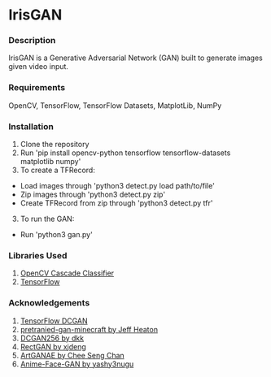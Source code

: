 # IrisGAN

### Description
IrisGAN is a Generative Adversarial Network (GAN) built to generate images given video input.

### Requirements
OpenCV, TensorFlow, TensorFlow Datasets, MatplotLib, NumPy

### Installation
1. Clone the repository
2. Run 'pip install opencv-python tensorflow tensorflow-datasets matplotlib numpy'
3. To create a TFRecord:
- Load images through 'python3 detect.py load path/to/file'
- Zip images through 'python3 detect.py zip'
- Create TFRecord from zip through 'python3 detect.py tfr'
3. To run the GAN:
- Run 'python3 gan.py'

### Libraries Used
1. [OpenCV Cascade Classifier](https://github.com/opencv/opencv/tree/master/data/haarcascades)
2. [TensorFlow](https://www.tensorflow.org/tutorials/generative/dcgan)


### Acknowledgements
1. [TensorFlow DCGAN](https://www.tensorflow.org/tutorials/generative/dcgan)
2. [pretranied-gan-minecraft by Jeff Heaton](https://github.com/jeffheaton/pretrained-gan-minecraft)
3. [DCGAN256 by dkk](https://github.com/dkk/DCGAN256/tree/master)
4. [RectGAN by xjdeng](https://github.com/xjdeng/RectGAN/tree/master)
5. [ArtGANAE by Chee Seng Chan](https://github.com/cs-chan/ArtGAN/blob/master/ArtGAN/Genre128GANAE.py)
6. [Anime-Face-GAN by yashy3nugu](https://github.com/yashy3nugu/Anime-Face-GAN)
